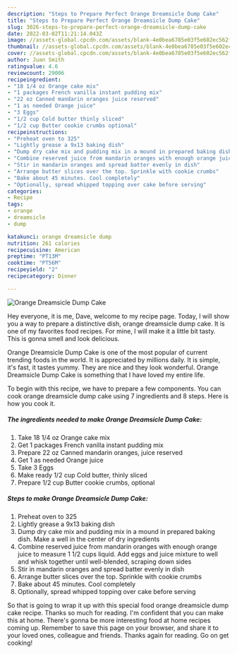 ```yaml
---
description: "Steps to Prepare Perfect Orange Dreamsicle Dump Cake"
title: "Steps to Prepare Perfect Orange Dreamsicle Dump Cake"
slug: 3026-steps-to-prepare-perfect-orange-dreamsicle-dump-cake
date: 2022-03-02T11:21:14.043Z
image: //assets-global.cpcdn.com/assets/blank-4e0bea6785e03f5e602ec562f230caae08da540cada707380b4fe1bbebba43da.png
thumbnail: //assets-global.cpcdn.com/assets/blank-4e0bea6785e03f5e602ec562f230caae08da540cada707380b4fe1bbebba43da.png
cover: //assets-global.cpcdn.com/assets/blank-4e0bea6785e03f5e602ec562f230caae08da540cada707380b4fe1bbebba43da.png
author: Juan Smith
ratingvalue: 4.6
reviewcount: 29006
recipeingredient:
- "18 1/4 oz Orange cake mix"
- "1 packages French vanilla instant pudding mix"
- "22 oz Canned mandarin oranges juice reserved"
- "1 as needed Orange juice"
- "3 Eggs"
- "1/2 cup Cold butter thinly sliced"
- "1/2 cup Butter cookie crumbs optional"
recipeinstructions:
- "Preheat oven to 325"
- "Lightly grease a 9x13 baking dish"
- "Dump dry cake mix and pudding mix in a mound in prepared baking dish. Make a well in the center of dry ingredients"
- "Combine reserved juice from mandarin oranges with enough orange juice to measure 1 1/2 cups liquid. Add eggs and juice mixture to well and whisk together until well-blended, scraping down sides"
- "Stir in mandarin oranges and spread batter evenly in dish"
- "Arrange butter slices over the top. Sprinkle with cookie crumbs"
- "Bake about 45 minutes. Cool completely"
- "Optionally, spread whipped topping over cake before serving"
categories:
- Recipe
tags:
- orange
- dreamsicle
- dump

katakunci: orange dreamsicle dump 
nutrition: 261 calories
recipecuisine: American
preptime: "PT13M"
cooktime: "PT56M"
recipeyield: "2"
recipecategory: Dinner

---
```



![Orange Dreamsicle Dump Cake](//assets-global.cpcdn.com/assets/blank-4e0bea6785e03f5e602ec562f230caae08da540cada707380b4fe1bbebba43da.png)

Hey everyone, it is me, Dave, welcome to my recipe page. Today, I will show you a way to prepare a distinctive dish, orange dreamsicle dump cake. It is one of my favorites food recipes. For mine, I will make it a little bit tasty. This is gonna smell and look delicious.

Orange Dreamsicle Dump Cake is one of the most popular of current trending foods in the world. It is appreciated by millions daily. It is simple, it's fast, it tastes yummy. They are nice and they look wonderful. Orange Dreamsicle Dump Cake is something that I have loved my entire life.




To begin with this recipe, we have to prepare a few components. You can cook orange dreamsicle dump cake using 7 ingredients and 8 steps. Here is how you cook it.

<!--inarticleads1-->

##### The ingredients needed to make Orange Dreamsicle Dump Cake:

1. Take 18 1/4 oz Orange cake mix
1. Get 1 packages French vanilla instant pudding mix
1. Prepare 22 oz Canned mandarin oranges, juice reserved
1. Get 1 as needed Orange juice
1. Take 3 Eggs
1. Make ready 1/2 cup Cold butter, thinly sliced
1. Prepare 1/2 cup Butter cookie crumbs, optional




<!--inarticleads2-->

##### Steps to make Orange Dreamsicle Dump Cake:

1. Preheat oven to 325
1. Lightly grease a 9x13 baking dish
1. Dump dry cake mix and pudding mix in a mound in prepared baking dish. Make a well in the center of dry ingredients
1. Combine reserved juice from mandarin oranges with enough orange juice to measure 1 1/2 cups liquid. Add eggs and juice mixture to well and whisk together until well-blended, scraping down sides
1. Stir in mandarin oranges and spread batter evenly in dish
1. Arrange butter slices over the top. Sprinkle with cookie crumbs
1. Bake about 45 minutes. Cool completely
1. Optionally, spread whipped topping over cake before serving




So that is going to wrap it up with this special food orange dreamsicle dump cake recipe. Thanks so much for reading. I'm confident that you can make this at home. There's gonna be more interesting food at home recipes coming up. Remember to save this page on your browser, and share it to your loved ones, colleague and friends. Thanks again for reading. Go on get cooking!
